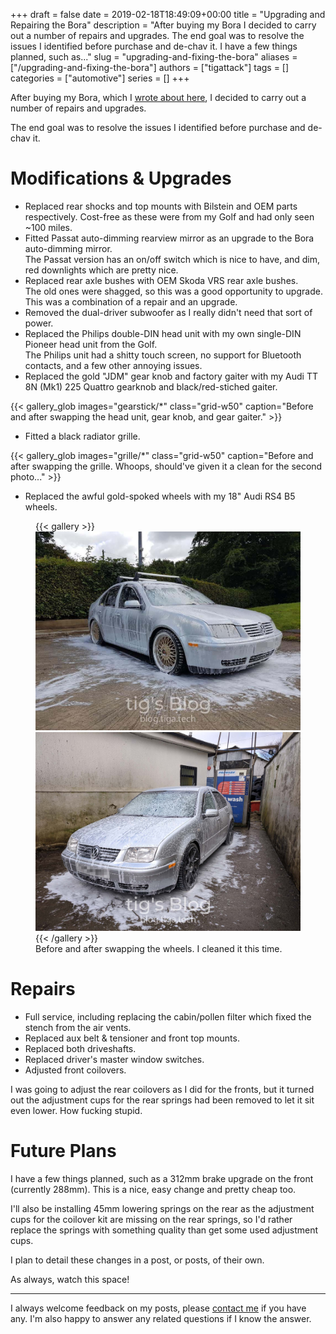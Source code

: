 +++
draft = false
date = 2019-02-18T18:49:09+00:00
title = "Upgrading and Repairing the Bora"
description = "After buying my Bora I decided to carry out a number of repairs and upgrades. The end goal was to resolve the issues I identified before purchase and de-chav it. I have a few things planned, such as..."
slug = "upgrading-and-fixing-the-bora"
aliases = ["/upgrading-and-fixing-the-bora"]
authors = ["tigattack"]
tags = []
categories = ["automotive"]
series = []
+++

After buying my Bora, which I [wrote about here](https://blog.tiga.tech/new-car-bora/), I decided to carry out a number of repairs and upgrades.

The end goal was to resolve the issues I identified before purchase and de-chav it.


# Modifications & Upgrades

* Replaced rear shocks and top mounts with Bilstein and OEM parts respectively. Cost-free as these were from my Golf and had only seen ~100 miles.
* Fitted Passat auto-dimming rearview mirror as an upgrade to the Bora auto-dimming mirror.  
    The Passat version has an on/off switch which is nice to have, and dim, red downlights which are pretty nice.
* Replaced rear axle bushes with OEM Skoda VRS rear axle bushes.  
    The old ones were shagged, so this was a good opportunity to upgrade. This was a combination of a repair and an upgrade.
* Removed the dual-driver subwoofer as I really didn't need that sort of power.
* Replaced the Philips double-DIN head unit with my own single-DIN Pioneer head unit from the Golf.  
    The Philips unit had a shitty touch screen, no support for Bluetooth contacts, and a few other annoying issues.
* Replaced the gold "JDM" gear knob and factory gaiter with my Audi TT 8N (Mk1) 225 Quattro gearknob and black/red-stiched gaiter.

{{< gallery_glob
    images="gearstick/*"
    class="grid-w50"
    caption="Before and after swapping the head unit, gear knob, and gear gaiter." >}}

* Fitted a black radiator grille.

{{< gallery_glob
    images="grille/*"
    class="grid-w50"
    caption="Before and after swapping the grille. Whoops, should've given it a clean for the second photo..." >}}

* Replaced the awful gold-spoked wheels with my 18" Audi RS4 B5 wheels.

<figure>
    {{< gallery >}}
        <img src="wheels/Before-wheels.jpg" class="grid-w50">
        <img src="wheels/After-wheels.jpg" class="grid-w50">
    {{< /gallery >}}
    <figcaption aria-hidden="true">Before and after swapping the wheels. I cleaned it this time.</figcaption>
</figure>

# Repairs

* Full service, including replacing the cabin/pollen filter which fixed the stench from the air vents.
* Replaced aux belt & tensioner and front top mounts.
* Replaced both driveshafts.
* Replaced driver's master window switches.
* Adjusted front coilovers.

I was going to adjust the rear coilovers as I did for the fronts, but it turned out the adjustment cups for the rear springs had been removed to let it sit even lower. How fucking stupid.

# Future Plans

I have a few things planned, such as a 312mm brake upgrade on the front (currently 288mm). This is a nice, easy change and pretty cheap too.

I'll also be installing 45mm lowering springs on the rear as the adjustment cups for the coilover kit are missing on the rear springs, so I'd rather replace the springs with something quality than get some used adjustment cups.

I plan to detail these changes in a post, or posts, of their own.

As always, watch this space!

---

I always welcome feedback on my posts, please [contact me](/contact) if you have any. I'm also happy to answer any related questions if I know the answer.
